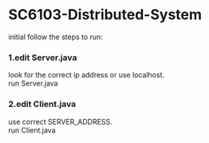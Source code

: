 # SC6103-Distributed-System
initial
follow the steps to run:
### 1.edit Server.java
look for the correct ip address or use localhost.  
run Server.java
### 2.edit Client.java
use correct SERVER_ADDRESS.  
run Client.java
